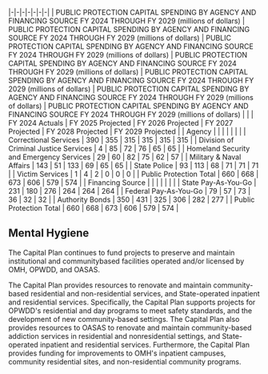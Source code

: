 |-|-|-|-|-|-|-|
| PUBLIC PROTECTION CAPITAL SPENDING BY AGENCY AND FINANCING SOURCE FY 2024 THROUGH FY 2029 (millions of dollars) | PUBLIC PROTECTION CAPITAL SPENDING BY AGENCY AND FINANCING SOURCE FY 2024 THROUGH FY 2029 (millions of dollars) | PUBLIC PROTECTION CAPITAL SPENDING BY AGENCY AND FINANCING SOURCE FY 2024 THROUGH FY 2029 (millions of dollars) | PUBLIC PROTECTION CAPITAL SPENDING BY AGENCY AND FINANCING SOURCE FY 2024 THROUGH FY 2029 (millions of dollars) | PUBLIC PROTECTION CAPITAL SPENDING BY AGENCY AND FINANCING SOURCE FY 2024 THROUGH FY 2029 (millions of dollars) | PUBLIC PROTECTION CAPITAL SPENDING BY AGENCY AND FINANCING SOURCE FY 2024 THROUGH FY 2029 (millions of dollars) | PUBLIC PROTECTION CAPITAL SPENDING BY AGENCY AND FINANCING SOURCE FY 2024 THROUGH FY 2029 (millions of dollars) |
| | FY 2024  Actuals | FY 2025  Projected | FY 2026  Projected | FY 2027  Projected | FY 2028  Projected | FY 2029  Projected |
| Agency | | | | | | |
| Correctional Services | 390 | 355 | 315 | 315 | 315 | 315 |
| Division of Criminal Justice Services | 4 | 85 | 72 | 76 | 65 | 65 |
| Homeland Security and Emergency Services | 29 | 60 | 82 | 75 | 62 | 57 |
| Military & Naval Affairs | 143 | 51 | 133 | 69 | 65 | 65 |
| State Police | 93 | 113 | 68 | 71 | 71 | 71 |
| Victim Services | 1 | 4 | 2 | 0 | 0 | 0 |
| Public Protection Total | 660 | 668 | 673 | 606 | 579 | 574 |
| Financing Source | | | | | | |
| State Pay-As-You-Go | 231 | 180 | 276 | 264 | 264 | 264 |
| Federal Pay-As-You-Go | 79 | 57 | 73 | 36 | 32 | 32 |
| Authority Bonds | 350 | 431 | 325 | 306 | 282 | 277 |
| Public Protection Total | 660 | 668 | 673 | 606 | 579 | 574 |

## **Mental Hygiene**

The Capital Plan continues to fund projects to preserve and maintain institutional and communitybased facilities operated and/or licensed by OMH, OPWDD, and OASAS.

The Capital Plan provides resources to renovate and maintain community-based residential and non-residential services, and State-operated inpatient and residential services. Specifically, the Capital Plan supports projects for OPWDD's residential and day programs to meet safety standards, and the development of new community-based settings. The Capital Plan also provides resources to OASAS to renovate and maintain community-based addiction services in residential and nonresidential settings, and State-operated inpatient and residential services. Furthermore, the Capital Plan provides funding for improvements to OMH's inpatient campuses, community residential sites, and non-residential community programs.